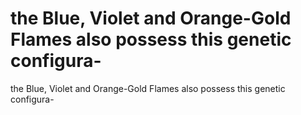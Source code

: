 # the Blue, Violet and Orange-Gold Flames also possess this genetic configura-

the Blue, Violet and Orange-Gold Flames also possess this genetic configura-